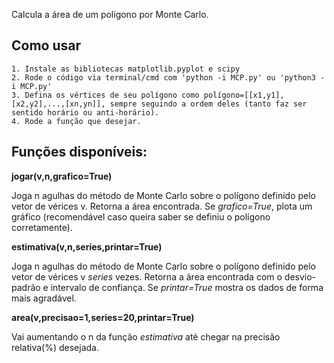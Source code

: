Calcula a área de um polígono por Monte Carlo. 

## Como usar
	
	1. Instale as bibliotecas matplotlib.pyplot e scipy
	2. Rode o código via terminal/cmd com 'python -i MCP.py' ou 'python3 -i MCP.py'
	3. Defina os vértices de seu polígono como polígono=[[x1,y1],[x2,y2],...,[xn,yn]], sempre seguindo a ordem deles (tanto faz ser sentido horário ou anti-horário).
	4. Rode a função que desejar.
	
## Funções disponíveis:

__jogar(v,n,grafico=True)__

Joga n agulhas do método de Monte Carlo sobre o polígono definido pelo vetor de vérices v. Retorna a área encontrada.
Se _grafico=True_, plota um gráfico (recomendável caso queira saber se definiu o polígono corretamente).

__estimativa(v,n,series,printar=True)__

Joga n agulhas do método de Monte Carlo sobre o polígono definido pelo vetor de vérices v _series_ vezes. Retorna a área encontrada com o desvio-padrão e intervalo de confiança. 
Se _printar=True_ mostra os dados de forma mais agradável. 

__area(v,precisao=1,series=20,printar=True)__

Vai aumentando o n da função _estimativa_ até chegar na precisão relativa(%) desejada. 

